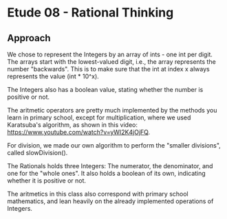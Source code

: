 # Etude 08 - Rational Thinking

## Approach

We chose to represent the Integers by an array of ints - one int per digit.
The arrays start with the lowest-valued digit, i.e., the array represents the number "backwards".
This is to make sure that the int at index x always represents the value (int * 10^x).

The Integers also has a boolean value, stating whether the number is positive or not.

The aritmetic operators are pretty much implemented by the methods you learn in primary school, except for multiplication, where we used Karatsuba's algorithm, as shown in this video: https://www.youtube.com/watch?v=yWI2K4jOjFQ.

For division, we made our own algorithm to perform the "smaller divisions", called slowDivision().

The Rationals holds three Integers: The numerator, the denominator, and one for the "whole ones".
It also holds a boolean of its own, indicating whether it is positive or not.

The aritmetics in this class also correspond with primary school mathematics, and lean heavily on the already implemented operations of Integers.
